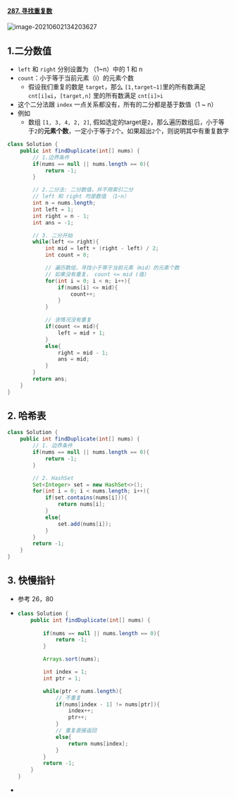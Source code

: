 #### [287. 寻找重复数](https://leetcode-cn.com/problems/find-the-duplicate-number/)

![image-20210602134203627](https://raw.githubusercontent.com/TWDH/Leetcode-From-Zero/pictures/img/image-20210602134203627.png)

## 1.二分数值

* `left` 和 `right` 分别设置为 （1~n）中的 1 和 n
* `count`：小于等于当前元素（i）的元素个数
  * 假设我们重复的数是 `target`，那么 `[1,target−1]`里的所有数满足 `cnt[i]≤i`，`[target,n]` 里的所有数满足 `cnt[i]>i`
* 这个二分法跟 `index` 一点关系都没有，所有的二分都是基于数值（1 ~ n）
* 例如
  * 数组 `[1, 3, 4, 2, 2]`, 假如选定的target是`2`，那么遍历数组后，小于等于`2`的**元素个数**，一定小于等于`2`个。如果超出`2`个，则说明其中有重复数字

```java
class Solution {
    public int findDuplicate(int[] nums) {
        // 1.边界条件
        if(nums == null || nums.length == 0){
            return -1;
        }

        // 2.二分法: 二分数值，并不用索引二分
        // left 和 right 均是数值 （1~n）
        int n = nums.length;
        int left = 1;
        int right = n - 1;
        int ans = -1;

        // 3. 二分开始
        while(left <= right){
            int mid = left + (right - left) / 2;
            int count = 0;

            // 遍历数组，寻找小于等于当前元素（mid）的元素个数
            // 如果没有重复， count <= mid (值)
            for(int i = 0; i < n; i++){
                if(nums[i] <= mid){
                    count++;
                }
            }

            // 该情况没有重复
            if(count <= mid){
                left = mid + 1;
            }
            else{
                right = mid - 1;
                ans = mid;
            }
        }
        return ans;
    }
}
```



## 2. 哈希表

```java
class Solution {
    public int findDuplicate(int[] nums) {
        // 1. 边界条件
        if(nums == null || nums.length == 0){
            return -1;
        }

        // 2. HashSet
        Set<Integer> set = new HashSet<>();
        for(int i = 0; i < nums.length; i++){
            if(set.contains(nums[i])){
                return nums[i];
            }
            else{
                set.add(nums[i]);
            }
        }
        return -1;
    }
}
```

## 3. 快慢指针

- 参考 26，80

- ```java
  class Solution {
      public int findDuplicate(int[] nums) {
          
          if(nums == null || nums.length == 0){
              return -1;
          }
  
          Arrays.sort(nums);
  
          int index = 1;
          int ptr = 1;
  
          while(ptr < nums.length){
              // 不重复
              if(nums[index - 1] != nums[ptr]){
                  index++;
                  ptr++;
              }
              // 重复直接返回
              else{
                  return nums[index];
              }
          }
          return -1;
      }
  }
  ```

- 